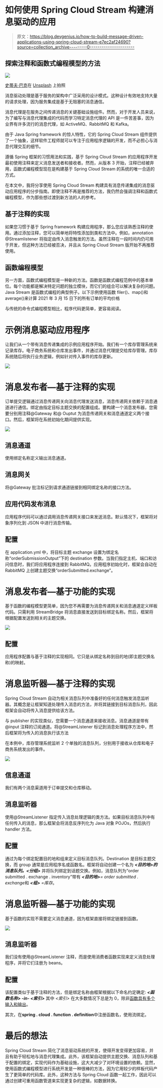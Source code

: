 # 如何使用 Spring Cloud Stream 构建消息驱动的应用

> 原文：<https://blog.devgenius.io/how-to-build-message-driven-applications-using-spring-cloud-stream-e7ec2af24690?source=collection_archive---------0----------------------->

## 探索注释和函数式编程模型的方法

![](img/7107c31cb193857b2c39e6ab934ed08f.png)

[史蒂夫·巴克](https://unsplash.com/@amaitu?utm_source=unsplash&utm_medium=referral&utm_content=creditCopyText)在 [Unsplash](https://unsplash.com/s/photos/color-shopping?utm_source=unsplash&utm_medium=referral&utm_content=creditCopyText) 上拍照

消息驱动处理是基于服务的架构中广泛采用的设计模式。这种设计有效地支持大量的请求处理，因为服务集成是基于无阻塞的消息通信。

消息代理是在服务之间传递消息的关键基础设施组件。然而，对于开发人员来说，为了编写与消息代理集成的代码而学习特定消息代理的 API 是一件苦差事，因为业界有许多流行的消息代理，如 ActiveMQ、RabbitMQ 和 Kafka。

由于 Java Spring framework 的惊人特性，它的 Spring Cloud Stream 组件提供了一个抽象，这样软件工程师就可以专注于应用程序逻辑的开发，而不必担心与消息代理交互的细节。

遵循 Spring 框架的习惯用法和实践，基于 Spring Cloud Stream 的应用程序开发最初使用注释来定义消息发送者和接收者。然而，从版本 3 开始，注释已经被弃用，函数式编程模型现在是构建基于 Spring Cloud Stream 的系统的唯一合适的方式。

在本文中，我将分享使用 Spring Cloud Stream 构建具有消息传递集成的消息驱动应用程序的分步指南。即使注释不再是推荐的方法，我仍然会强调注释和函数式编程模型，作为那些想过渡到新方法的人的参考。

## 基于注释的实现

如果您习惯于基于 Spring framework 构建应用程序，那么您应该熟悉注释的使用。通过添加注释，您可以简单地将特性添加到类和方法中。例如，annotation @Streamlistener 将指定由传入消息触发的方法。虽然注释在一段时间内仍可用于开发，但这种方法已经被否决，并且从 Spring Cloud Stream 版开始不再推荐使用。

## 函数编程模型

另一方面，函数式编程模型是一种新的方法。函数是函数式编程范例中的基本单位。每个功能都是解决特定问题的独立模块，而它们的组合可以解决复杂的问题。Java Stream 是函数式编程的典型例子。以下示例使用函数 filer()、map()和 average()来计算 2021 年 3 月 15 日下的所有订单的平均价格

与传统的命令式编程模型相比，程序代码更简单，更容易阅读。

# 示例消息驱动应用程序

让我们从一个带有消息传递集成的示例应用程序开始。我们有一个库存管理系统来记录库存。电子商务系统和仓库发出事件，并通过消息代理提交给库存管理。库存系统随后将执行业务逻辑，例如针对传入事件的库存更新。

![](img/50a529000cc2c40b9b9b610abd009d84.png)

# 消息发布者—基于注释的实现

订单提交逻辑通过消息传递网关向消息代理发送消息，消息传递网关依赖于消息通道进行通信。绑定由指定目标主题交换的配置组成。要构建一个消息发布器，您需要分别用注释@Gateway 和@ Ouptut 为消息传递网关和消息通道定义两个接口。然后，框架将在系统初始化期间提供实现。

![](img/3b07a65918b0af9381f09aac9646b8a1.png)

## **消息通道**

使用绑定名称定义输出消息通道。

## **消息网关**

将@Gateway 批注标记到请求通道链接到相同绑定名称的接口方法。

## **应用代码发布消息**

应用程序代码可以通过调用消息传递网关接口来发送消息。默认情况下，框架将对象序列化到 JSON 中进行消息传输。

## 配置

在 application.yml 中，将目标主题 exchange 设置为绑定名称“orderSubmissionOutput”下的 destination 参数。当我们指定主机、端口和访问信息时，我们将应用程序连接到 RabbitMQ。应用程序初始化时，框架会自动在 RabbitMQ 上创建主题交换“orderSubmitted.exchange”。

# 消息发布者—基于功能的实现

基于函数的编程模型更简单，因为您不再需要为消息传递网关和消息通道定义样板代码。只需利用 StreamBridge 将消息直接发送到目标绑定名称。然后，框架将根据配置发送到相关的主题交换。

![](img/e825ad94060591944425ee860c9df62d.png)

## 配置

应用程序配置与基于注释的实现相同。它只是从绑定名称到目的地(即主题交换名称)的映射。

# 消息监听器—基于注释的实现

Spring Cloud Stream 自动为相关消息队列中准备好的任何消息触发消息监听器。其概念是让框架知道处理传入消息的方法，并将其链接到目标消息队列，因此框架会自动将传入消息提供给该方法。

与 publisher 的实现类似，您需要一个消息通道来接收消息。消息通道是带有@input 注释的订阅通道。将@StreamListener 标记到消息处理程序方法中，然后框架将为传入的消息执行该方法

在本例中，库存管理系统监听 2 个单独的消息队列，分别用于接收从仓库和电子商务系统发出的事件。

![](img/85d14b8543a1e8fb7070a4b046e51c64.png)

## 信息通道

我们有两个消息渠道用于订单提交和仓库移动。

## 消息监听器

使用@StreamListener 指定传入消息处理逻辑的类方法。如果目标消息队列中有任何传入的消息，那么框架会将消息反序列化为 Java 对象 POJOs，然后执行 handler 方法。

## 配置

通过为每个绑定配置目的地和组来定义目标消息队列。Destination 是目标主题交换，而 group 通常是应用程序名或函数名。框架将自动创建一个名为 ***<目的地>的消息队列。<分组>*** 并将队列绑定到话题交换。例如，消息队列为“order submitted . exchange . inventory”带有 ***<目的地>****= order submitted . exchange*和 ***<组>*** *=库存*。

# 消息监听器—基于功能的实现

基于函数的实现不需要定义消息通道，因为框架直接将绑定链接到函数。

![](img/2c77376c6cc999470659fd7240df6732.png)

## 消息监听器

我们没有使用@StreamListener 注释，而是使用消费者函数实现来定义消息处理程序，并将它们注册为 beans。

## 配置

该配置类似于基于注释的方法，但是绑定名称由框架根据以下命名约定确定: ***<函数名称> -in- <索引>*** 其中 *<索引>* 在大多数情况下总是为 0，除非[函数具有多个输入和输出](https://docs.spring.io/spring-cloud-stream/docs/3.1.3/reference/html/spring-cloud-stream.html#_functions_with_multiple_input_and_output_arguments)。

其次，在**spring . cloud . function . definition**中注册函数名，使用流绑定。

# 最后的想法

Spring Cloud Stream 简化了消息驱动系统的开发，使得开发变得更加容易，并且有助于轻松地与消息代理集成。此外，该框架自动提供主题交换、消息队列和基于配置的绑定，实现代码作为基础设施，这大大减少了对环境设置的依赖。显然，使用函数式编程模型进行系统开发是一种很棒的方法，因为它用较少的样板代码产生了更简单的代码库。此外，这种方法与 Spring Cloud 函数一起工作，因此可以通过创建可重用函数管道来实现更复杂的逻辑，如数据转换。